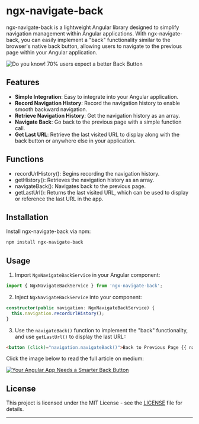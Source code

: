 # ngx-navigate-back

ngx-navigate-back is a lightweight Angular library designed to simplify navigation management within Angular applications. With ngx-navigate-back, you can easily implement a "back" functionality similar to the browser's native back button, allowing users to navigate to the previous page within your Angular application.

![Do you know! 70% users expect a better Back Button](https://miro.medium.com/v2/resize:fit:1100/format:webp/1*LDIIBgixSz0PZjwOGwIKbA.png)

## Features

- **Simple Integration**: Easy to integrate into your Angular application.
- **Record Navigation History**: Record the navigation history to enable smooth backward navigation.
- **Retrieve Navigation History**: Get the navigation history as an array.
- **Navigate Back**: Go back to the previous page with a simple function call.
- **Get Last URL**: Retrieve the last visited URL to display along with the back button or anywhere else in your application.

## Functions
- recordUrlHistory(): Begins recording the navigation history.
- getHistory(): Retrieves the navigation history as an array.
- navigateBack(): Navigates back to the previous page.
- getLastUrl(): Returns the last visited URL, which can be used to display or reference the last URL in the app.

## Installation

Install ngx-navigate-back via npm:

```bash
npm install ngx-navigate-back
```

## Usage

1. Import `NgxNavigateBackService` in your Angular component:

```typescript
import { NgxNavigateBackService } from 'ngx-navigate-back';
```

2. Inject `NgxNavigateBackService` into your component:

```typescript
constructor(public navigation: NgxNavigateBackService) {
  this.navigation.recordUrlHistory();
}
```

3. Use the `navigateBack()` function to implement the "back" functionality, and use `getLastUrl()` to display the last URL::

```html
<button (click)="navigation.navigateBack()">Back to Previous Page {{ navigation.getLastUrl() }}</button>
```


Click the image below to read the full article on medium:  

[![Your Angular App Needs a Smarter Back Button](https://miro.medium.com/v2/resize:fit:640/format:webp/1*oiNv7duZ0L6klk-VEFmfKA.png)](https://medium.com/understanding-javascript-developwithmi/your-angular-app-needs-a-smarter-back-button-heres-how-e4bd5b8ec986?sk=6c0d3b1f1e2c61d1b96bc93acc616773)

## License

This project is licensed under the MIT License - see the [LICENSE](LICENSE) file for details.

---
